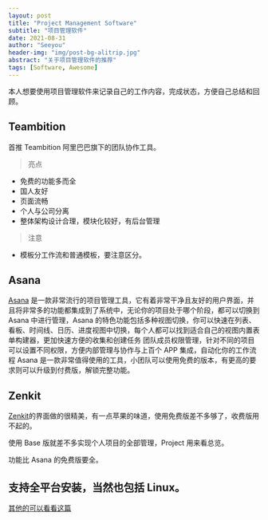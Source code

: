 ```yaml
---
layout: post
title: "Project Management Software"
subtitle: "项目管理软件"
date: 2021-08-31
author: "Seeyou"
header-img: "img/post-bg-alitrip.jpg"
abstract: "关于项目管理软件的推荐"
tags: [Software, Awesome]
---
```


本人想要使用项目管理软件来记录自己的工作内容，完成状态，方便自己总结和回顾。

## Teambition

首推 Teambition 阿里巴巴旗下的团队协作工具。

> 亮点

- 免费的功能多而全
- 国人友好
- 页面流畅
- 个人与公司分离
- 整体架构设计合理，模块化较好，有后台管理

> 注意

- 模板分工作流和普通模板，要注意区分。
## Asana

[Asana](https://app.asana.com/) 是一款非常流行的项目管理工具，它有着非常干净且友好的用户界面，并且将非常多的功能都集成到了系统中，无论你的项目处于哪个阶段，都可以切换到 Asana 中进行管理，Asana 的特色功能包括多种视图切换，你可以快速在列表、看板、时间线、日历、进度视图中切换，每个人都可以找到适合自己的视图内置表单构建器，更加快速方便的收集和创建任务
团队成员权限管理，针对不同的项目可以设置不同权限，方便内部管理与协作与上百个 APP 集成，自动化你的工作流程 Asana 是一款非常值得使用的工具，小团队可以使用免费的版本，有更高的要求则可以升级到付费版，解锁完整功能。

## Zenkit

[Zenkit](https://base.zenkit.com/)的界面做的很精美，有一点苹果的味道，使用免费版差不多够了，收费版用不起的。

使用 Base 版就差不多实现个人项目的全部管理，Project 用来看总览。

功能比 Asana 的免费版要全。

支持全平台安装，当然也包括 Linux。
---

[其他的可以看看这篇](https://www.v1tx.com/post/best-project-management-software/)
